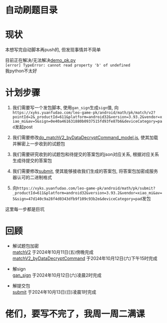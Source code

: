 # 自动刷题目录

# 现状
本想写完自动脚本再push的, 但发现事情并不简单  

目前正在解决/无法解决[demo_pk.py](demo/auto_submit_demo/demo_pk.py)  
`[error] TypeError: cannot read property 'b' of undefined`  
我python不太好   

# 计划步骤
1. 我们需要写一个发包脚本, 使用`gan_sign`生成`sign`值, 向`https://xyks.yuanfudao.com/leo-game-pk/android/math/pk/match/v2?pointId=2&_productId=611&platform=android32&version=3.93.2&vendor=xiao_mi&av=5&sign=0e40a461631880b0937515fd93fe87b6&deviceCategory=pad`发起post

2. 我们需要修改[do_matchV2_byDataDecryptCommand_model.js](../matchV2_byDataDecryptCommand/do_matchV2_byDataDecryptCommand_model.js), 使其加载并解密上一步收到的试题包

3. 我们需要研究收到的试题包和待提交的答案包的json对应关系, 根据对应关系生成待提交的答案包

4. 我们需要修改[submit](../submit), 使其能够接收我们生成的答案包, 将答案包加密成服务器认可的二进制格式

5. 向`https://xyks.yuanfudao.com/leo-game-pk/android/math/pk/submit?_productId=611&platform=android32&version=3.93.2&vendor=xiao_mi&av=5&sign=47d140c9a28f4d0343dfb9f109c93b2e&deviceCategory=pad`发包

这里每一步都是巨坑

# 回顾
- 解试题包加密  
  [matchV2](../matchV2) 于2024年10月11日(五)傍晚完成  
  [matchV2_byDataDecryptCommand](../matchV2_byDataDecryptCommand) 于2024年10月12日(六)下午15时完成  

- 解sign  
  [gan_sign](../gan_sign) 于2024年10月12日(六)凌晨2时完成  

- 解提交包  
  [submit](../submit) 于2024年10月13日(日)凌晨1时完成

# 佬们，要写不完了，我周一周二满课
